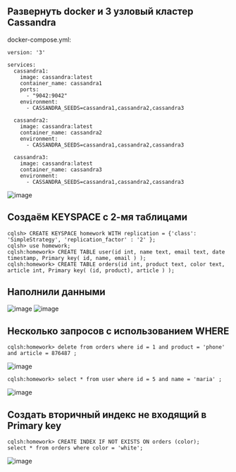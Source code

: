 ## Развернуть docker и 3 узловый кластер Cassandra
docker-compose.yml:
```
version: '3'

services:
  cassandra1:
    image: cassandra:latest
    container_name: cassandra1
    ports:
      - "9042:9042"
    environment:
      - CASSANDRA_SEEDS=cassandra1,cassandra2,cassandra3

  cassandra2:
    image: cassandra:latest
    container_name: cassandra2
    environment:
      - CASSANDRA_SEEDS=cassandra1,cassandra2,cassandra3

  cassandra3:
    image: cassandra:latest
    container_name: cassandra3
    environment:
      - CASSANDRA_SEEDS=cassandra1,cassandra2,cassandra3
```
![image](https://github.com/Broiler95/OTUS/assets/114237633/cff4a802-7761-47e4-9fca-945d1a6315be)

## Создаём KEYSPACE с 2-мя таблицами
```
cqlsh> CREATE KEYSPACE homework WITH replication = {'class': 'SimpleStrategy', 'replication_factor' : '2' };
cqlsh> use homework;
cqlsh:homework> CREATE TABLE user(id int, name text, email text, date timestamp, Primary key( id, name, email ) );
cqlsh:homework> CREATE TABLE orders(id int, product text, color text, article int, Primary key( (id, product), article ) );
```
## Наполнили данными
![image](https://github.com/Broiler95/OTUS/assets/114237633/d7cc971d-6c6a-4786-9a66-99455db97fe9)
![image](https://github.com/Broiler95/OTUS/assets/114237633/586fd7c0-937f-477c-bc9b-db1113a73be4)
## Несколько запросов с использованием WHERE
```
cqlsh:homework> delete from orders where id = 1 and product = 'phone' and article = 876487 ;
```
![image](https://github.com/Broiler95/OTUS/assets/114237633/3a242af2-1376-454d-98d6-eb63f9f52513)

```
cqlsh:homework> select * from user where id = 5 and name = 'maria' ;
```
![image](https://github.com/Broiler95/OTUS/assets/114237633/9deabec0-3272-4514-a3c8-30b5766359e5)

## Создать вторичный индекс не входящий в Primary key
```
cqlsh:homework> CREATE INDEX IF NOT EXISTS ON orders (color);
select * from orders where color = 'white';
```
![image](https://github.com/Broiler95/OTUS/assets/114237633/e02ff45f-a697-4621-b384-b85a95be78b7)


